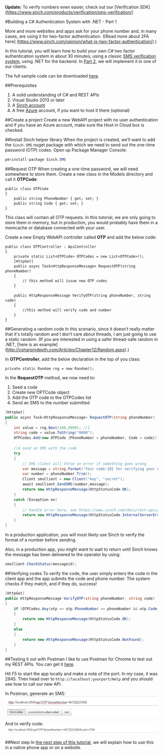 **Update:** To verify numbers even easier, check out our [Verification SDK] (https://www.sinch.com/products/verification/sms-verification/)

#Building a C# Authentication System with .NET - Part 1

More and more websites and apps ask for your phone number and, in many cases, are using it for two-factor authentication. ([Read more about 2FA here] (https://www.sinch.com/opinion/what-is-two-factor-authentication/).)

In this tutorial, you will learn how to build your own C# two factor authentication system in about 30 minutes, using a classic [SMS verification system](https://www.sinch.com/products/verification/sms-verification/), using .NET for the backend. In [Part 2](https://www.sinch.com/tutorials/build-two-factor-authentication-system-pt-2/), we will implement it in one of our clients. 

The full sample code can be downloaded [here](https://github.com/sinch/net-two-factor-auth).

##Prerequisites 
1. A solid understanding of C# and REST APIs
2. Visual Studio 2013 or later
3. A [Sinch account](http://sinch.com/signup)
4. A free [Azure](http://azure.com) account, if you want to host it there (optional)

##Create a project
Create a new WebAPI project with no user authentication and if you have an Azure account, make sure the Host in Cloud box is checked.

##Install Sinch helper library 
When the project is created, we’ll want to add the `Sinch.SMS` nuget package with which we need to send out the one-time password (OTP) codes. Open up Package Manager Console: 

```csharp
pm>install-package Sinch.SMS
```  

##Request OTP
When creating a one-time password, we will need somewhere to store them. Create a new class in the Models directory and call it **OTPCode**:

```
public class OTPCode
{
    public string PhoneNumber { get; set; }
    public string Code { get; set; }
}
```

This class will contain all OTP requests. In this tutorial, we are only going to store them in memory, but in production, you would probably have them in a memcache or database connected with your user. 

Create a new Empty WebAPI controller called **OTP** and add the below code:

```
public class OTPController : ApiController
{
    private static List<OTPCode> OTPCodes = new List<OTPCode>();
    [HttpGet]
    public async Task<HttpResponseMessage> RequestOTP(string phoneNumber)
    {
        // this method will issue new OTP codes 
    }

    public HttpResponseMessage VerifyOTP(string phoneNumber, string code)
    {
        //this method will verify code and number
    }
}
```

##Generating a random code
In this scenario, since it doesn’t really matter that it's totally random and I don’t care about threads, I am just going to use a static random. (If you are interested in using a safer thread-safe random in .NET, [here is an example] (http://csharpindepth.com/Articles/Chapter12/Random.aspx).)

In **OTPController**, add the below declaration in the top of you class:
 
```
private static Random rng = new Random();
```

In the **RequestOTP** method, we now need to:
 
1. Seed a code
2. Create new OPTCode object
3. Add the OTP code to the OTPCodes list 
4. Send an SMS to the number submitted

```csharp
[HttpGet]
public async Task<HttpResponseMessage> RequestOTP(string phoneNumber)
{
    int value = rng.Next(100,9999); //1
    string code = value.ToString("0000");
    OTPCodes.Add(new OTPCode {PhoneNumber = phoneNumber, Code = code});//2 and 3
    
	//4 send an SMS with the code
    try
    {
        // SMS client will throw an error if something goes wrong 
		var message = string.Format("Your code:{0} for verifying your number with me", code);
		var number = phoneNumber.Trim();
		Client smsClient = new Client("key", "secret");
        await smsClient.SendSMS(number,message);
		return new HttpResponseMessage(HttpStatusCode.OK);
    }
    catch (Exception ex)
    {
        // handle error here, see https://www.sinch.com/docs/rest-apis/api-documentation/#messagingapi for possible errors
        return new HttpResponseMessage(HttpStatusCode.InternalServerError);
    }
}
```

In a production application, you will most likely use Sinch to verify the format of a number before sending.

Also, in a production app, you might want to wait to return until Sinch knows the message has been delivered to the operator by using:

```csharp
smsClient.CheckStatus(messageid);
```

##Verifying codes
To verify the code, the user simply enters the code in the client app and the app submits the code and phone number. The system checks if they match, and if they do, success! 

```csharp
[HttpGet]
public HttpResponseMessage VerifyOTP(string phoneNumber, string code)
{
    if (OTPCodes.Any(otp => otp.PhoneNumber == phoneNumber && otp.Code == code))
    {
        return new HttpResponseMessage(HttpStatusCode.OK);
    }
    else
    {
        return new HttpResponseMessage(HttpStatusCode.NotFound);
    }
}

```

##Testing it out with Postman 
I like to use Postman for Chrome to test out my REST APIs. You can get it [here](https://www.google.se/url?sa=t&rct=j&q=&esrc=s&source=web&cd=1&cad=rja&uact=8&ved=0CCAQFjAA&url=https%3A%2F%2Fchrome.google.com%2Fwebstore%2Fdetail%2Fpostman-rest-client%2Ffdmmgilgnpjigdojojpjoooidkmcomcm%3Fhl%3Den&ei=1nbCVPyzBoXuyQOG-4K4DA&usg=AFQjCNHaecLwAKk91gpdCY_y1x_ViIrHwQ&bvm=bv.84349003,d.ZWU). 

Hit F5 to start the app locally and make a note of the port. In my case, it was 2945. Then head over to `http://localhost:yourport/Help` and you should see how to call our new API. 

In Postman, generate an SMS:
![postman](Images/postman_generate.png)

And to verify code:
![testing a c# authentication system](Images/postman_verify.png)

##Next step
In [the next step of this tutorial](https://www.sinch.com/tutorials/build-two-factor-authentication-system-pt-2/), we will explain how to use this in a native phone app or on a website. 
